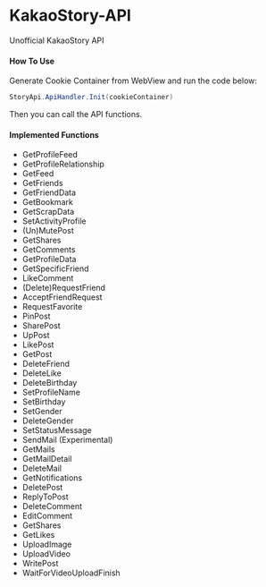 # KakaoStory-API
Unofficial KakaoStory API

#### How To Use

Generate Cookie Container from WebView and run the code below:
```c#
StoryApi.ApiHandler.Init(cookieContainer)
```
Then you can call the API functions.

#### Implemented Functions
- GetProfileFeed
- GetProfileRelationship
- GetFeed
- GetFriends
- GetFriendData
- GetBookmark
- GetScrapData
- SetActivityProfile
- (Un)MutePost
- GetShares
- GetComments
- GetProfileData
- GetSpecificFriend
- LikeComment
- (Delete)RequestFriend
- AcceptFriendRequest
- RequestFavorite
- PinPost
- SharePost
- UpPost
- LikePost
- GetPost
- DeleteFriend
- DeleteLike
- DeleteBirthday
- SetProfileName
- SetBirthday
- SetGender
- DeleteGender
- SetStatusMessage
- SendMail (Experimental)
- GetMails
- GetMailDetail
- DeleteMail
- GetNotifications
- DeletePost
- ReplyToPost
- DeleteComment
- EditComment
- GetShares
- GetLikes
- UploadImage
- UploadVideo
- WritePost
- WaitForVideoUploadFinish
